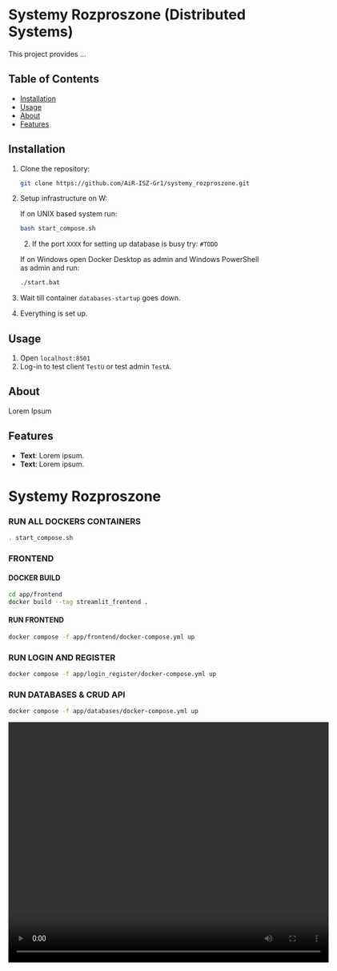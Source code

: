 # Systemy Rozproszone (Distributed Systems)

This project provides ...

## Table of Contents
  
  - [Installation](#installation)
  - [Usage](#usage)
  - [About](#about)
  - [Features](#features)

## Installation

1. Clone the repository:

    ```bash
    git clone https://github.com/AiR-ISZ-Gr1/systemy_rozproszone.git
    ```

2. Setup infrastructure on W:

    If on UNIX based system run:
    ```bash
    bash start_compose.sh
    ```
    2. If the port `XXXX` for setting up database is busy try:
    `#TODO`
   
    If on Windows open Docker Desktop as admin and Windows PowerShell as admin and run:
    ```bash
    ./start.bat
    ```

5. Wait till container `databases-startup` goes down.

6. Everything is set up.


## Usage

1. Open `localhost:8501`
2. Log-in to test client `TestU` or test admin `TestA`.


## About

Lorem Ipsum


## Features

- **Text**: Lorem ipsum.
- **Text**: Lorem ipsum.

# Systemy Rozproszone



### RUN ALL DOCKERS CONTAINERS
```bash
. start_compose.sh
```



### FRONTEND 

#### DOCKER BUILD
```bash
cd app/frontend
docker build --tag streamlit_frontend .
```
#### RUN FRONTEND
```bash
docker compose -f app/frontend/docker-compose.yml up
```

### RUN LOGIN AND REGISTER
```bash
docker compose -f app/login_register/docker-compose.yml up
```

### RUN DATABASES & CRUD API
```bash
docker compose -f app/databases/docker-compose.yml up
```

<video width="640" height="480" controls>
  <source src="demo.webm" type="video/webm">
</video>



